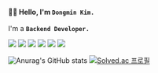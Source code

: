 
**👋🏻 Hello, I'm `Dongmin Kim.`** <br><br>
I'm a __`Backend Developer.`__ 

<div>
<img src="https://img.shields.io/badge/java-ed8b00?style=for-the-badge&logo=java&logoColor=white"> 
<img src ="https://img.shields.io/badge/Spring Boot-6DB33F.svg?&style=for-the-badge&logo=Spring Boot&logoColor=white"/>
<img src="https://img.shields.io/badge/mysql-4479A1?style=for-the-badge&logo=mysql&logoColor=white">
<img src="https://img.shields.io/badge/Docker-2496ED?style=for-the-badge&logo=Docker&logoColor=white">
<img src="https://img.shields.io/badge/aws-232F3E?style=for-the-badge&logo=amazonaws&logoColor=white"> 
<img src="https://img.shields.io/badge/git-F05032?style=for-the-badge&logo=git&logoColor=white">
</div>
  
<div>
  
![Anurag's GitHub stats](https://github-readme-stats.vercel.app/api?username=ddmkim94&show_icons=true&theme=merko)
[![Solved.ac 프로필](http://mazassumnida.wtf/api/v2/generate_badge?boj=ddmkim94)](https://solved.ac/ddmkim94)
  
</div>
